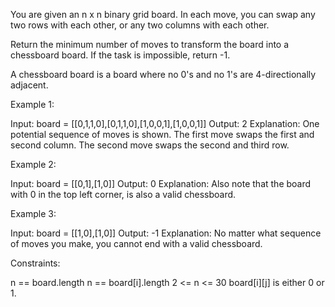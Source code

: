 You are given an n x n binary grid board. In each move, you can swap any two
rows with each other, or any two columns with each other.

Return the minimum number of moves to transform the board into a chessboard
board. If the task is impossible, return -1.

A chessboard board is a board where no 0's and no 1's are 4-directionally
adjacent.


Example 1:


Input: board = [[0,1,1,0],[0,1,1,0],[1,0,0,1],[1,0,0,1]]
Output: 2
Explanation: One potential sequence of moves is shown.
The first move swaps the first and second column.
The second move swaps the second and third row.


Example 2:


Input: board = [[0,1],[1,0]]
Output: 0
Explanation: Also note that the board with 0 in the top left corner, is also
a valid chessboard.


Example 3:


Input: board = [[1,0],[1,0]]
Output: -1
Explanation: No matter what sequence of moves you make, you cannot end with a
valid chessboard.



Constraints:


n == board.length
n == board[i].length
2 <= n <= 30
board[i][j] is either 0 or 1.





